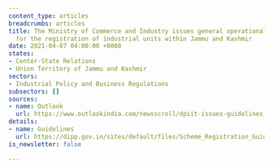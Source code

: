 ```yaml
---
content_type: articles
breadcrumbs: articles
title: The Ministry of Commerce and Industry issues general operational guidelines
  for the registration of industrial units within Jammu and Kashmir
date: 2021-04-07 04:00:00 +0000
states:
- Center-State Relations
- Union Territory of Jammu and Kashmir
sectors:
- Industrial Policy and Business Regulations
subsectors: []
sources:
- name: Outlook
  url: https://www.outlookindia.com/newsscroll/dpiit-issues-guidelines-for-unit-registration-under-new-scheme-for-industry-development-in-jk/2057853
details:
- name: Guidelines
  url: https://dipp.gov.in/sites/default/files/Scheme_Registration_Guidelines_01April2021.pdf
is_newsletter: false

---
```

